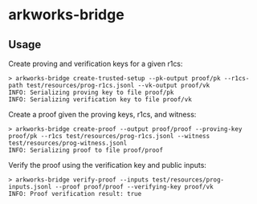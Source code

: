 # arkworks-bridge

## Usage


Create proving and verification keys for a given r1cs:

```
> arkworks-bridge create-trusted-setup --pk-output proof/pk --r1cs-path test/resources/prog-r1cs.jsonl --vk-output proof/vk                                 
INFO: Serializing proving key to file proof/pk
INFO: Serializing verification key to file proof/vk
```

Create a proof given the proving keys, r1cs, and witness:

```
> arkworks-bridge create-proof --output proof/proof --proving-key proof/pk --r1cs test/resources/prog-r1cs.jsonl --witness test/resources/prog-witness.jsonl
INFO: Serializing proof to file proof/proof
```

Verify the proof using the verification key and public inputs:

```
> arkworks-bridge verify-proof --inputs test/resources/prog-inputs.jsonl --proof proof/proof --verifying-key proof/vk                                       
INFO: Proof verification result: true
```

